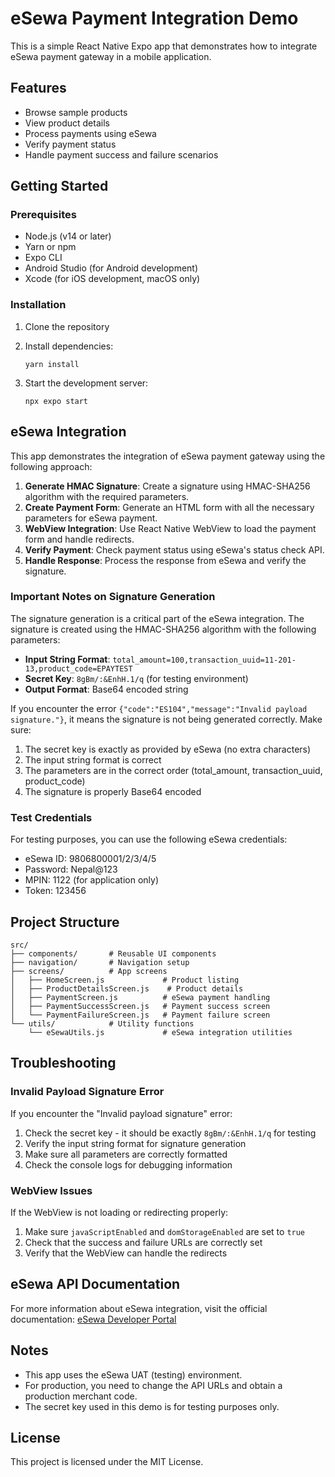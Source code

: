 # eSewa Payment Integration Demo

This is a simple React Native Expo app that demonstrates how to integrate eSewa payment gateway in a mobile application.

## Features

- Browse sample products
- View product details
- Process payments using eSewa
- Verify payment status
- Handle payment success and failure scenarios

## Getting Started

### Prerequisites

- Node.js (v14 or later)
- Yarn or npm
- Expo CLI
- Android Studio (for Android development)
- Xcode (for iOS development, macOS only)

### Installation

1. Clone the repository
2. Install dependencies:
   ```
   yarn install
   ```
 
3. Start the development server:
   ```
   npx expo start
   ```
  

## eSewa Integration

This app demonstrates the integration of eSewa payment gateway using the following approach:

1. **Generate HMAC Signature**: Create a signature using HMAC-SHA256 algorithm with the required parameters.
2. **Create Payment Form**: Generate an HTML form with all the necessary parameters for eSewa payment.
3. **WebView Integration**: Use React Native WebView to load the payment form and handle redirects.
4. **Verify Payment**: Check payment status using eSewa's status check API.
5. **Handle Response**: Process the response from eSewa and verify the signature.

### Important Notes on Signature Generation

The signature generation is a critical part of the eSewa integration. The signature is created using the HMAC-SHA256 algorithm with the following parameters:

- **Input String Format**: `total_amount=100,transaction_uuid=11-201-13,product_code=EPAYTEST`
- **Secret Key**: `8gBm/:&EnhH.1/q` (for testing environment)
- **Output Format**: Base64 encoded string

If you encounter the error `{"code":"ES104","message":"Invalid payload signature."}`, it means the signature is not being generated correctly. Make sure:

1. The secret key is exactly as provided by eSewa (no extra characters)
2. The input string format is correct
3. The parameters are in the correct order (total_amount, transaction_uuid, product_code)
4. The signature is properly Base64 encoded

### Test Credentials

For testing purposes, you can use the following eSewa credentials:

- eSewa ID: 9806800001/2/3/4/5
- Password: Nepal@123
- MPIN: 1122 (for application only)
- Token: 123456

## Project Structure

```
src/
├── components/       # Reusable UI components
├── navigation/       # Navigation setup
├── screens/          # App screens
│   ├── HomeScreen.js             # Product listing
│   ├── ProductDetailsScreen.js    # Product details
│   ├── PaymentScreen.js          # eSewa payment handling
│   ├── PaymentSuccessScreen.js   # Payment success screen
│   └── PaymentFailureScreen.js   # Payment failure screen
└── utils/            # Utility functions
    └── eSewaUtils.js             # eSewa integration utilities
```

## Troubleshooting

### Invalid Payload Signature Error

If you encounter the "Invalid payload signature" error:

1. Check the secret key - it should be exactly `8gBm/:&EnhH.1/q` for testing
2. Verify the input string format for signature generation
3. Make sure all parameters are correctly formatted
4. Check the console logs for debugging information

### WebView Issues

If the WebView is not loading or redirecting properly:

1. Make sure `javaScriptEnabled` and `domStorageEnabled` are set to `true`
2. Check that the success and failure URLs are correctly set
3. Verify that the WebView can handle the redirects

## eSewa API Documentation

For more information about eSewa integration, visit the official documentation:
[eSewa Developer Portal](https://developer.esewa.com.np/)

## Notes

- This app uses the eSewa UAT (testing) environment.
- For production, you need to change the API URLs and obtain a production merchant code.
- The secret key used in this demo is for testing purposes only.

## License

This project is licensed under the MIT License. 
